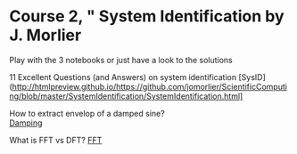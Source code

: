 # Course 2, " System Identification by J. Morlier

Play with the 3 notebooks or just have a look to the solutions


11 Excellent Questions (and Answers) on system identification 
[SysID](http://htmlpreview.github.io/https://github.com/jomorlier/ScientificComputing/blob/master/SystemIdentification/SystemIdentification.html]


How to extract envelop of a damped sine?  
[Damping](http://htmlpreview.github.io/?https://github.com/jomorlier/ScientificComputing/blob/master/SystemIdentification/Damping.html)

What is FFT vs DFT? 
[FFT](http://htmlpreview.github.io/?https://github.com/jomorlier/ScientificComputing/blob/master/SystemIdentification/DFTvsFFT.html)
